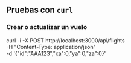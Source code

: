 ## Pruebas con `curl`


### Crear o actualizar un vuelo

curl -i -X POST http://localhost:3000/api/flights \
  -H "Content-Type: application/json" \
  -d '{"id":"AAA123","xa":0,"ya":0,"za":0}'
